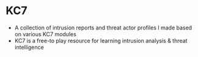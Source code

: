 # KC7

- A collection of intrusion reports and threat actor profiles I made based on various KC7 modules
- KC7 is a free-to play resource for learning intrusion analysis & threat intelligence
